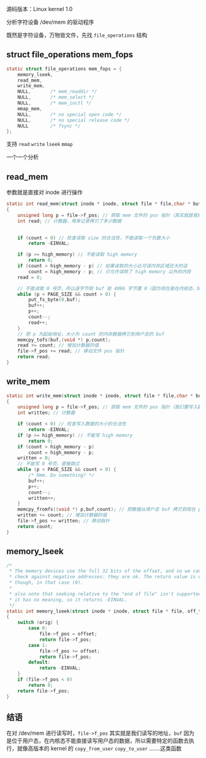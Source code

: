 源码版本：Linux kernel 1.0

分析字符设备 /dev/mem 的驱动程序

既然是字符设备，万物皆文件，先找 `file_operations` 结构

## struct file_operations mem_fops

```c
static struct file_operations mem_fops = {
	memory_lseek,
	read_mem,
	write_mem,
	NULL,		/* mem_readdir */
	NULL,		/* mem_select */
	NULL,		/* mem_ioctl */
	mmap_mem,
	NULL,		/* no special open code */
	NULL,		/* no special release code */
	NULL		/* fsync */
};
```

支持 `read` `write` `lseek` `mmap`

一个一个分析

## read_mem

参数就是直接对 inode 进行操作

```c
static int read_mem(struct inode * inode, struct file * file,char * buf, int count)
{
	unsigned long p = file->f_pos; // 获取 mem 文件的 pos 指针（其实就是我们指定的读取的地址）
	int read; // 计数器，用来记录拷贝了多少数据

	
	if (count < 0) // 检查读取 size 的合法性，不能读取一个负数大小
		return -EINVAL;

	if (p >= high_memory) // 不能读取 high memory
		return 0;
	if (count > high_memory - p) // 如果读取的大小比可读内存区域还大的话
		count = high_memory - p; // 只允许读除了 high memory 以外的内存
	read = 0;

	// 不能读取 0 号页，所以逐字节把 buf 前 4096 字节置 0（因为现在是在内核态，buf 位于用户态，需要用 put_fs_byte 来操作）
	while (p < PAGE_SIZE && count > 0) {
		put_fs_byte(0,buf); 
		buf++;
		p++;
		count--;
		read++;
	}
	// 把 p 为起始地址，大小为 count 的内存数据拷贝到用户态的 buf
	memcpy_tofs(buf,(void *) p,count);
	read += count; // 增加计数器的值
	file->f_pos += read; // 移动文件 pos 指针
	return read;
}
```



## write_mem



```c
static int write_mem(struct inode * inode, struct file * file,char * buf, int count)
{
	unsigned long p = file->f_pos; // 获取 mem 文件的 pos 指针（我们要写入数据的地址）
	int written; // 计数器

	if (count < 0) // 检查写入数据的大小的合法性
		return -EINVAL;
	if (p >= high_memory) // 不能写 high memory
		return 0;
	if (count > high_memory - p)
		count = high_memory - p;
	written = 0;
	// 不能写 0 号页，直接跳过
	while (p < PAGE_SIZE && count > 0) {
		/* Hmm. Do something? */
		buf++;
		p++;
		count--;
		written++;
	}
	memcpy_fromfs((void *) p,buf,count); // 把数据从用户态 buf 拷贝到现在 p 指向的地址（数据块大小为 count）
	written += count; // 增加计数器的值
	file->f_pos += written; // 移动指针
	return count;
}
```



## memory_lseek

```c
/*
 * The memory devices use the full 32 bits of the offset, and so we cannot
 * check against negative addresses: they are ok. The return value is weird,
 * though, in that case (0).
 *
 * also note that seeking relative to the "end of file" isn't supported:
 * it has no meaning, so it returns -EINVAL.
 */
static int memory_lseek(struct inode * inode, struct file * file, off_t offset, int orig)
{
	switch (orig) {
		case 0:
			file->f_pos = offset;
			return file->f_pos;
		case 1:
			file->f_pos += offset;
			return file->f_pos;
		default:
			return -EINVAL;
	}
	if (file->f_pos < 0)
		return 0;
	return file->f_pos;
}
```



## 结语

在对 /dev/mem 进行读写时，`file->f_pos` 其实就是我们读写的地址，`buf` 因为是位于用户态，在内核态不能直接读写用户态的数据，所以需要特定的函数去执行，就像高版本的 kernel 的 `copy_from_user` `copy_to_user` .......这类函数